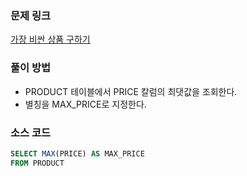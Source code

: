### 문제 링크
[가장 비싼 상품 구하기](https://school.programmers.co.kr/learn/courses/30/lessons/131697)

### 풀이 방법
- PRODUCT 테이블에서 PRICE 칼럼의 최댓값을 조회한다.
- 별칭을 MAX_PRICE로 지정한다.

### 소스 코드
```sql
SELECT MAX(PRICE) AS MAX_PRICE
FROM PRODUCT 
```